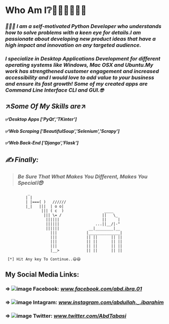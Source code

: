 # **Who Am I❔**👨🏻‍💻🤷🏻‍♂️ 
### *🙋🏻‍♂️ I am a self-motivated Python Developer who understands how to solve problems with a keen eye for details.I am passionate about developing new product ideas that have a high impact and innovation on any targeted audience.* ###

### *I specialize in Desktop Applications Development for different operating systems like Windows, Mac OSX and Ubuntu.My work has strengthened customer engagement and increased accessibility and I would love to add value to your business and ensure its fast growth! Some of my created apps are Command Line Interface CLI and GUI.🤓* ###

## ↗️***Some Of My Skills are***↗️
#### ✅*Desktop Apps ['PyQt','TKinter']*
#### ✅*Web Scraping ['BeautifulSoup','Selenium','Scrapy']*
#### ✅*Web Back-End ['Django','Flask']*

## ***✍ Finally:***
 > ### *Be Sure That What Makes You Different, Makes You Special❕😎*

              _
             | |
             | |===( )   //////
             |_|   |||  | o o|
                    ||| ( c  )                  ____
                     ||| \= /                  ||   \_
                      ||||||                   ||     |
                      ||||||                ...||__/|-"
                      ||||||             __|________|__
                        |||             |______________|
                        |||             || ||      || ||
                        |||             || ||      || ||
                        |||             || ||      || ||
                        |__>            || ||      || ||

     [*] Hit Any key To Continue..😃😆
     
## **My Social Media Links:**
### => ![image](https://user-images.githubusercontent.com/75906593/115944212-17342680-a4bd-11eb-9049-51727eb7744c.png) Facebook: ***www.facebook.com/abd.ibra.01***
### => ![image](https://user-images.githubusercontent.com/75906593/115944194-f8ce2b00-a4bc-11eb-93bb-450dfafb9efd.png) Intagram: ***www.instagram.com/abdullah._.ibarahim***
### => ![image](https://user-images.githubusercontent.com/75906593/115944204-0a173780-a4bd-11eb-8a93-bcf25c4a2337.png) Twitter: ***www.twitter.com/AbdTabasi***

